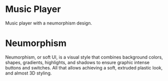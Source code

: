 # Music Player

Music player with a neumorphism design.

# Neumorphism

Neumorphism, or soft UI, is a visual
style that combines background colors,
shapes, gradients, highlights, and
shadows to ensure graphic intense
buttons and switches. All that allows
achieving a soft, extruded plastic look,
and almost 3D styling.
